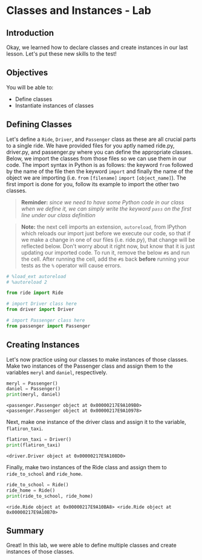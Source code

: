 
# Classes and Instances - Lab

## Introduction
Okay, we learned how to declare classes and create instances in our last lesson. Let's put these new skills to the test!

## Objectives

You will be able to:

* Define classes
* Instantiate instances of classes

## Defining Classes


Let's define a `Ride`, `Driver`, and `Passenger` class as these are all crucial parts to a single ride. We have provided files for you aptly named ride.py, driver.py, and passenger.py where you can define the appropriate classes. Below, we import the classes from those files so we can use them in our code. The import syntax in Python is as follows: the keyword `from` followed by the name of the file then the keyword `import` and finally the name of the object we are importing (i.e. `from` `[filename]` `import` `[object_name]`). The first import is done for you, follow its example to import the other two classes.

> **Reminder:** *since we need to have some Python code in our class when we define it, we can simply write the keyword `pass` on the first line under our class definition*

> **Note:** the next cell imports an extension, `autoreload`, from IPython which reloads our import just before we execute our code, so that if we make a change in one of our files (i.e. ride.py), that change will be reflected below. Don't worry about it right now, but know that it is just updating our imported code. To run it, remove the below `#`s and run the cell. After running the cell, add the `#`s back **before** running your tests as the `%` operator will cause errors.


```python
# %load_ext autoreload
# %autoreload 2
```


```python
from ride import Ride
```


```python
# import Driver class here
from driver import Driver
```


```python
# import Passenger class here
from passenger import Passenger
```

## Creating Instances

Let's now practice using our classes to make instances of those classes. Make two instances of the Passenger class and assign them to the variables `meryl` and `daniel`, respectively.


```python
meryl = Passenger()
daniel = Passenger()
print(meryl, daniel)
```

    <passenger.Passenger object at 0x00000217E9A109B0> <passenger.Passenger object at 0x00000217E9A10978>
    

Next, make one instance of the driver class and assign it to the variable, `flatiron_taxi`.


```python
flatiron_taxi = Driver()
print(flatiron_taxi)
```

    <driver.Driver object at 0x00000217E9A108D0>
    

Finally, make two instances of the Ride class and assign them to `ride_to_school` and `ride_home`. 


```python
ride_to_school = Ride()
ride_home = Ride()
print(ride_to_school, ride_home)
```

    <ride.Ride object at 0x00000217E9A10BA8> <ride.Ride object at 0x00000217E9A10B70>
    

## Summary
Great! In this lab, we were able to define multiple classes and create instances of those classes.

